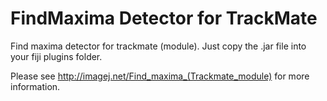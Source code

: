 # FindMaxima Detector for TrackMate
Find maxima detector for trackmate (module). Just copy the .jar file into your fiji plugins folder.

Please see http://imagej.net/Find_maxima_(Trackmate_module) for more information.
